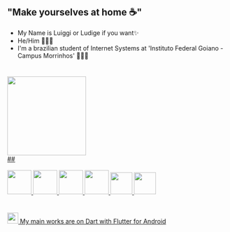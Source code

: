 
## "Make yourselves at home ☕"
- My Name is Luiggi or Ludige if you want✨
- He/Him 👨🏻‍💻
- I'm a brazilian student of Internet Systems at 'Instituto Federal Goiano - Campus Morrinhos' 🙋🏻‍♂️
# 
<div>
<a href="https://github.com/ludige">
<img loading="lazy" height="180em" src="https://github-readme-stats.vercel.app/api/top-langs/?username=ludige&layout=compact&langs_count=7&theme=dracula"/>
</div>
##

<div>
<br>
<img loading="lazy" src="https://cdn.jsdelivr.net/gh/devicons/devicon/icons/java/java-original.svg" width="55" height="55"/>
<img loading="lazy" src="https://cdn.jsdelivr.net/gh/devicons/devicon/icons/javascript/javascript-original.svg" width="55" height="55"/>
<img loading="lazy" src="https://cdn.jsdelivr.net/gh/devicons/devicon/icons/nodejs/nodejs-original.svg" width="55" height="55"/>
<img loading="lazy" src="https://cdn.jsdelivr.net/gh/devicons/devicon/icons/python/python-plain.svg" width="55" height="55"/>
<img loading="lazy" src="https://cdn.jsdelivr.net/gh/devicons/devicon/icons/dart/dart-original.svg" width="50" height="50"/>
<img loading="lazy" src="https://cdn.jsdelivr.net/gh/devicons/devicon/icons/flutter/flutter-original.svg" width="50" height="50"/>
</div>

#
<img loading="lazy" src="https://cdn.jsdelivr.net/gh/devicons/devicon/icons/flutter/flutter-original.svg" width="25" height="25"/> My main works are on Dart with Flutter for Android


